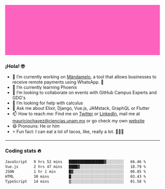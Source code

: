 ![Banner](banner.gif)

### ¡Hola! 🤓

- 🔭 I’m currently working on [Mándamelo](https://www.mandamelo.com.mx/), a tool that allows businesses to receive remote payments using WhatsApp. 🤖
- 🌱 I’m currently learning Phoenix
- 👯 I’m looking to collaborate on events with GitHub Campus Experts and GDG's
- 🤔 I’m looking for help with calculus
- 💬 Ask me about Elixir, Django, Vue.js, JAMstack, GraphQL or Flutter
- 📫 How to reach me: Find me on [Twitter](https://twitter.com/ultr4nerd) or [LinkedIn](https://www.linkedin.com/in/mauricio-chávez-olea-4b46b7147/), mail me at [mauriciochavez@ciencias.unam.mx](mailto:mauriciochavez@ciencias.unam.mx) or go check my own [website](mauriciochavez.surge.sh)
- 😄 Pronouns: He or him
- ⚡ Fun fact: I can eat a lot of tacos, like, really a lot. 🌮🌮🌮
<!-- 🎙️ I'm releasing weekly episodes on my podcast ["Un Podcast Junior"](https://anchor.fm/un-podcast-junior)-->

---

### Coding stats 🔥

<!--START_SECTION:waka-->
```text
JavaScript   9 hrs 52 mins   ████████████████▓░░░░░░░░   66.46 % 
Vue.js       2 hrs 47 mins   ████▓░░░░░░░░░░░░░░░░░░░░   18.79 % 
JSON         1 hr 1 min      █▓░░░░░░░░░░░░░░░░░░░░░░░   06.85 % 
HTML         30 mins         █░░░░░░░░░░░░░░░░░░░░░░░░   03.43 % 
TypeScript   14 mins         ▒░░░░░░░░░░░░░░░░░░░░░░░░   01.58 % 
```
<!--END_SECTION:waka-->
